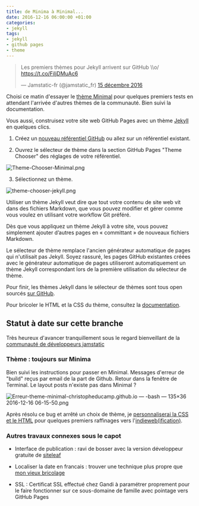 ```yaml
---
title: de Minima à Minimal...
date: 2016-12-16 06:00:00 +01:00
categories:
- jekyll
tags:
- jekyll
- github pages
- theme
---
```


<blockquote class="twitter-tweet" data-lang="fr"><p lang="fr" dir="ltr">Les premiers thèmes pour Jekyll arrivent sur GitHub \\o/ <a href="https://t.co/FiljDMuAc6">https://t.co/FiljDMuAc6</a></p>— Jamstatic-fr (@jamstatic_fr) <a href="https://twitter.com/jamstatic_fr/status/809514418656710658">15 décembre 2016</a></blockquote>
<script async src="//platform.twitter.com/widgets.js" charset="utf-8"></script>

Choisi ce matin d'essayer le [thème Minimal](https://github.com/pages-themes/minimal) pour quelques premiers tests en attendant l'arrivée d'autres thèmes de la communauté. Bien suivi la documentation.

Vous aussi, construisez votre site web GitHub Pages avec un thème [Jekyll](https://jekyllrb.com) en quelques clics.

1. Créez un [nouveau référentiel GitHub](https://github.com/new) ou allez sur un référentiel existant.

2. Ouvrez le sélecteur de thème dans la section GitHub Pages "Theme Chooser"  des réglages de votre référentiel.

![Theme-Chooser-Minimal.png](/uploads/Theme-Chooser-Minimal.png)

3. Sélectionnez un thème.

![theme-chooser-jekyll.png](/uploads/theme-chooser-jekyll.png)

Utiliser un thème Jekyll veut dire que tout votre contenu de site web vit dans des fichiers Markdown, que vous pouvez modifier et gérer comme vous voulez en utilisant votre workflow Git préféré.

Dès que vous appliquez un thème Jekyll à votre site, vous pouvez simplement ajouter d’autres pages en « committant » de nouveaux fichiers Markdown.

Le sélecteur de thème remplace l'ancien générateur automatique de pages qui n'utilisait pas Jekyll. Soyez rassuré, les pages GitHub existantes créées avec le générateur automatique de pages utiliseront automatiquement un thème Jekyll correspondant lors de la première utilisation du sélecteur de thème.

Pour finir, les thèmes Jekyll dans le sélecteur de thèmes sont tous open sourcés [sur GitHub](https://github.com/pages-themes).

Pour bricoler le HTML et la CSS du thème, consultez la [documentation](https://help.github.com/articles/creating-a-github-pages-site-with-the-jekyll-theme-chooser/).

## Statut à date sur cette branche

Très heureux d'avancer tranquillement sous le regard bienveillant de la [communauté de développeurs jamstatic](https://jamstatic.fr/)

### Thème : toujours sur Minima

Bien suivi les instructions pour passer en Minimal. Messages d'erreur de "build" reçus par email de la part de Github. Retour dans la fenêtre de Terminal. Le layout posts n'existe pas dans Minimal ?

![Erreur-theme-minimal-christopheducamp.github.io — -bash — 135×36 2016-12-16 06-15-50.png](/uploads/Erreur-theme-minimal-christopheducamp.github.io%20%E2%80%94%20-bash%20%E2%80%94%20135%C3%9736%202016-12-16%2006-15-50.png)

Après résolu ce bug et arrêté un choix de thème, je [personnaliserai la CSS et le HTML](https://help.github.com/articles/customizing-css-and-html-in-your-jekyll-theme/) pour quelques premiers raffinages vers l'[indieweb(ification)](http://indiewebify.me).

### Autres travaux connexes sous le capot

* Interface de publication : ravi de bosser avec la version développeur gratuite de [siteleaf ](http://siteleaf.com)

* Localiser la date en francais : trouver une technique plus propre que [mon vieux bricolage](http://christopheducamp.com/2013/12/26/jekyll-localiser-la-date/)

* SSL : Certificat SSL effectué chez Gandi à paramétrer proprement pour le faire fonctionner sur ce sous-domaine de famille avec pointage vers GitHub Pages